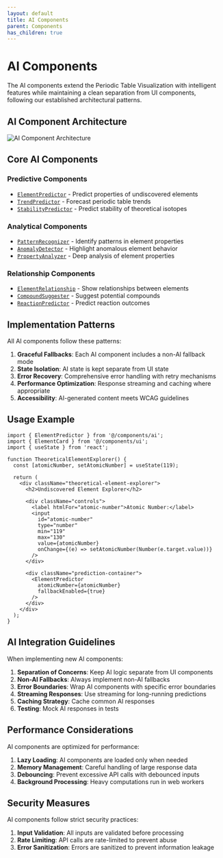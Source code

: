 ```yaml
---
layout: default
title: AI Components
parent: Components
has_children: true
---
```


# AI Components

The AI components extend the Periodic Table Visualization with intelligent features while maintaining a clean separation from UI components, following our established architectural patterns.

## AI Component Architecture

![AI Component Architecture](../../assets/diagrams/ai-component-architecture.png)

## Core AI Components

### Predictive Components

- [`ElementPredictor`](./ElementPredictor) - Predict properties of undiscovered elements
- [`TrendPredictor`](./TrendPredictor) - Forecast periodic table trends
- [`StabilityPredictor`](./StabilityPredictor) - Predict stability of theoretical isotopes

### Analytical Components

- [`PatternRecognizer`](./PatternRecognizer) - Identify patterns in element properties
- [`AnomalyDetector`](./AnomalyDetector) - Highlight anomalous element behavior
- [`PropertyAnalyzer`](./PropertyAnalyzer) - Deep analysis of element properties

### Relationship Components

- [`ElementRelationship`](./ElementRelationship) - Show relationships between elements
- [`CompoundSuggester`](./CompoundSuggester) - Suggest potential compounds
- [`ReactionPredictor`](./ReactionPredictor) - Predict reaction outcomes

## Implementation Patterns

All AI components follow these patterns:

1. **Graceful Fallbacks**: Each AI component includes a non-AI fallback mode
2. **State Isolation**: AI state is kept separate from UI state
3. **Error Recovery**: Comprehensive error handling with retry mechanisms
4. **Performance Optimization**: Response streaming and caching where appropriate
5. **Accessibility**: AI-generated content meets WCAG guidelines

## Usage Example

```tsx
import { ElementPredictor } from '@/components/ai';
import { ElementCard } from '@/components/ui';
import { useState } from 'react';

function TheoreticalElementExplorer() {
  const [atomicNumber, setAtomicNumber] = useState(119);
  
  return (
    <div className="theoretical-element-explorer">
      <h2>Undiscovered Element Explorer</h2>
      
      <div className="controls">
        <label htmlFor="atomic-number">Atomic Number:</label>
        <input
          id="atomic-number"
          type="number"
          min="119"
          max="130"
          value={atomicNumber}
          onChange={(e) => setAtomicNumber(Number(e.target.value))}
        />
      </div>
      
      <div className="prediction-container">
        <ElementPredictor 
          atomicNumber={atomicNumber} 
          fallbackEnabled={true}
        />
      </div>
    </div>
  );
}
```

## AI Integration Guidelines

When implementing new AI components:

1. **Separation of Concerns**: Keep AI logic separate from UI components
2. **Non-AI Fallbacks**: Always implement non-AI fallbacks
3. **Error Boundaries**: Wrap AI components with specific error boundaries
4. **Streaming Responses**: Use streaming for long-running predictions
5. **Caching Strategy**: Cache common AI responses
6. **Testing**: Mock AI responses in tests

## Performance Considerations

AI components are optimized for performance:

1. **Lazy Loading**: AI components are loaded only when needed
2. **Memory Management**: Careful handling of large response data
3. **Debouncing**: Prevent excessive API calls with debounced inputs
4. **Background Processing**: Heavy computations run in web workers

## Security Measures

AI components follow strict security practices:

1. **Input Validation**: All inputs are validated before processing
2. **Rate Limiting**: API calls are rate-limited to prevent abuse
3. **Error Sanitization**: Errors are sanitized to prevent information leakage
